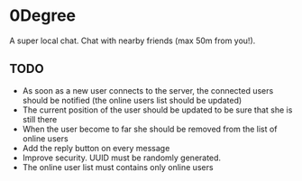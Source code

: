 0Degree
====

A super local chat. Chat with nearby friends (max 50m from you!).

TODO
---

- As soon as a new user connects to the server, the connected users should be notified (the online users list should be updated)
- The current position of the user should be updated to be sure that she is still there
- When the user become to far she should be removed from the list of online users
- Add the reply button on every message
- Improve security. UUID must be randomly generated.
- The online user list must contains only online users
